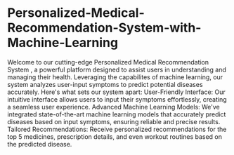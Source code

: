 # Personalized-Medical-Recommendation-System-with-Machine-Learning
Welcome to our cutting-edge Personalized Medical Recommendation System , a powerful platform designed to assist users in understanding and managing their health. Leveraging the capabilites of machine learning, our system analyzes user-input symptoms to predict potential diseases accurately.
Here's what sets our system apart:
User-Friendly Interface: Our intuitive interface allows users to input their symptoms effortlessly, creating a seamless user experience.
Advanced Machine Learning Models: We've integrated state-of-the-art machine learning models that accurately predict diseases based on input symptoms, ensuring reliable and precise results.
Tailored Recommendations: Receive personalized recommendations for the top 5 medicines, prescription details, and even workout routines based on the predicted disease.

